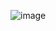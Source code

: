  ![image](https://github.com/BigBigOcean/FengHeCards/blob/master/%E6%B5%B7%E6%8A%A5%E5%9B%BE%E7%89%87/%E5%B0%B1%E8%BF%99%E4%B8%80%E5%88%BB%EF%BC%8C%E6%88%91%E4%BB%AC%E8%83%8C%E4%B8%8A%E8%A1%8C%E5%9B%8A%EF%BC%8C%E8%AF%B4%E8%B5%B0%E5%B0%B1%E8%B5%B0.jpg)
